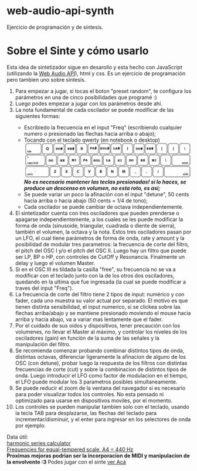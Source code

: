 # web-audio-api-synth
Ejercicio de programación y de síntesis.
 <main>
            <h1>Sobre el Sinte y cómo usarlo</h1>
            <p>Esta idea de sintetizador sigue en desarollo y esta hecho con JavaScript (utilizando la 
            <a href="https://www.w3.org/TR/webaudio/" target="_blank">Web Audio API</a>), 
            html y css. Es un ejercicio de programación pero tambien uno sobre sintesis. 
            <p>
            <p>
                <ol>
                    <li>Para empezar a jugar, si tocas el boton "preset random", te configura los parámetros en una de cinco posibilidades que programé :)
                    </li> 
                    <li>Luego podes empezar a jugar con los parámetros desde ahí.</li> 
                    <li>La nota fundamental de cada oscilador se puede modificar de las siguientes formas:</li>
                    <ul>
                        <li>Escribiedo la frecuencia en el input "Freq" (escribiendo cualquier numero 
                            o presionado las flechas hacia arriba o abajo);</li>
                        <li>Tocando con el teclado qwerty (en notebook o desktop) 
                            <img src="img/teclado.png" alt="teclado qwerty con notas" id="grafico-teclado">
                            <br><strong><em>No es necesario mantener las 
                            teclas presionadas! si lo haces, se produce un descenso en volumen, no esta roto, es asi;</em></strong></li>    
                        <li>Se puede variar un poco la afinación con el input "detune", 50 cents hacia arriba o hacia abajo (50 cents = 1/4 de tono);</li>  
                        <li>Cada oscilador se puede cambiar de octava independientemente.</li>  
                    </ul>
                    <li>El sintetizador cuenta con tres osciladores que pueden prenderse o apagarse independientemente, a los cuales se les puede modificar la forma de onda (sinusoide, triangular, cuadrada
                        o diente de sierra), también el volumen, la octava y la nota.
                        Estos tres osciladores pasan por un LFO, el cual tiene parámetros de forma de onda, rate y amount y la posibilidad de modular
                        tres parametros: la frecuencia de corte del filtro, el pitch del OSC I y/o el pitch del OSC II.
                        Luego hay un filtro que puede ser LP, BP o HP, con controles de CutOff y Resonancia.
                        Finalmente un delay y luego el volumen Master. 
                    </li>      
                    <li>Si en el OSC III es tildada la casilla "free", su frecuencia no se va a modificar con el teclado 
                        junto con la de los otros dos osciladores, quedando en la ultima que fue ingresada (la cual se 
                        puede modificar a traves del input "Freq").</li>          
                    <li>La frecuencia de corte del filtro tiene 2 tipos de input: numérico y con fader, cada uno muestra 
                        su valor actual por separado. El  motivo es que tienen distinta sensibilidad, el input numerico, si  
                        se clickea sobre las flechas arriba/abajo y se mantiene presionado moviendo el mouse hacia arriba 
                        y hacia abajo, va a variar mas lentamente que el fader. </li>
                    <li>Por el cuidado de sus oidos y dispositivos, tener precaución con los volumenes, no llevar el Master al 
                        máximo, y controlar los niveles de los osciladores (gain) en función de la suma de las 
                        señales y la manipulación del filtro.</li>    
                    <li>Se recomienda comenzar probando combinar distintos tipos de onda, distintas octavas, diferenciar 
                        ligeramente la afinacion de alguno de los OSC (con detune), probar luego la respuesta de los filtros 
                        con distintas frecuencias de corte (cut) y sobre la combinacion de distintos tipos de onda. Luego introducir el LFO como factor de modulacion en el tiempo, 
                        el LFO puede modular los 3 parametros posibles simultaneamente. 
                    </li>
                    <li>
                        Se puede reducir el zoom de la ventana del navegador si es necesario para poder visualizar 
                        todos los controles. No esta pensado ni optimizado para usarse en dispositivos moviles, por el momento. 
                    </li>
                    <li>
                        Los controles se pueden manipular tambien solo con el teclado, usando la tecla TAB 
                        para desplazarse, las flechas del teclado para incrementar/disminuir, y el enter 
                        para ingresar en los selectores de onda por ejemplo.
                    </li>  
                </ol>
            </p>        
        <p>
            Data útil:<br>
            <a href="http://www.michaelnorris.info/theory/harmonicseriescalculator" target="_blank">harmonic series calculator</a><br>   
            <a href="https://pages.mtu.edu/~suits/notefreqs.html" target="_blank">Frequencies for equal-tempered scale, A4 = 440 Hz</a> <br>
            <b>Proximas mejoras podrian ser la incorporacion de MIDI y manipulacion de la envolvente :3</b>
            Podes jugar con el sinte <a href="https://jusrecondo.github.io/waa-synth/" target="_blank">ver Acá</a>
        </p>
    </main>